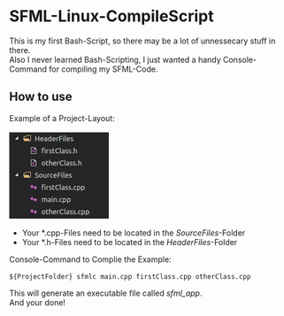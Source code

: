 # SFML-Linux-CompileScript
  This is my first Bash-Script, so there may be a lot of unnessecary stuff in there.  
  Also I never learned Bash-Scripting, I just wanted a handy Console-Command for compiling my SFML-Code.  
## How to use
Example of a Project-Layout:  
<br>
  <img src="https://raw.githubusercontent.com/EineSalatgurke/SFML-Linux-CompileScript/master/projectLayout.png">
* Your \*.cpp-Files need to be located in the *SourceFiles*-Folder
* Your \*.h-Files need to be located in the *HeaderFiles*-Folder
  
Console-Command to Complie the Example:
```
${ProjectFolder} sfmlc main.cpp firstClass.cpp otherClass.cpp
```
This will generate an executable file called *sfml_app*.  
And your done!
